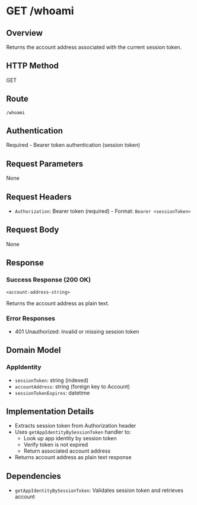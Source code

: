 # GET /whoami

## Overview
Returns the account address associated with the current session token.

## HTTP Method
GET

## Route
`/whoami`

## Authentication
Required - Bearer token authentication (session token)

## Request Parameters
None

## Request Headers
- `Authorization`: Bearer token (required) - Format: `Bearer <sessionToken>`

## Request Body
None

## Response
### Success Response (200 OK)
```
<account-address-string>
```
Returns the account address as plain text.

### Error Responses
- 401 Unauthorized: Invalid or missing session token

## Domain Model
### AppIdentity
- `sessionToken`: string (indexed)
- `accountAddress`: string (foreign key to Account)
- `sessionTokenExpires`: datetime

## Implementation Details
- Extracts session token from Authorization header
- Uses `getAppIdentityBySessionToken` handler to:
  - Look up app identity by session token
  - Verify token is not expired
  - Return associated account address
- Returns account address as plain text response

## Dependencies
- `getAppIdentityBySessionToken`: Validates session token and retrieves account